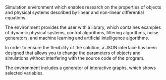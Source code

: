 Simulation environment which enables research on the properties of objects and physical systems described by linear and non-linear differential equations.

The environment provides the user with a library, which containes examples of dynamic physical systems, control algorithms, filtering algorithms, noise generators, and machine learning and artificial intelligence algorithms.

In order to ensure the flexibility of the solution, a JSON interface has been designed that allows you to change the parameters of objects and simulations without interfering with the source code of the program.

The environment includes a generator of interactive graphs, which shows selected variables.
